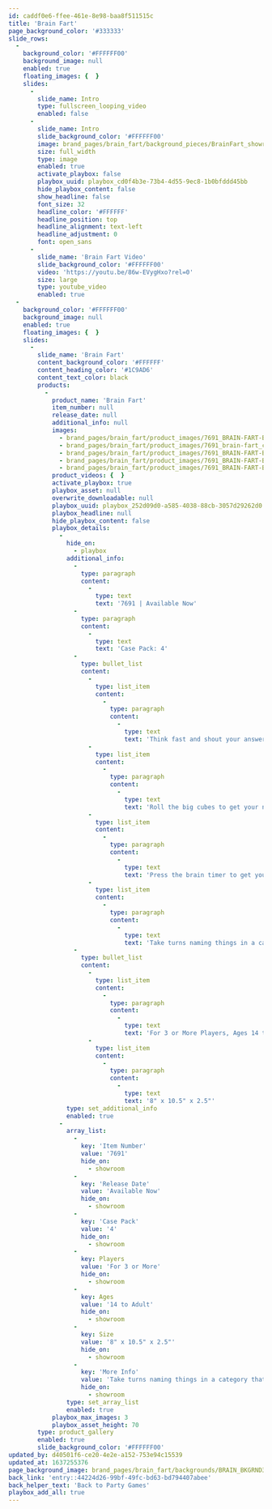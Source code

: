 ```yaml
---
id: caddf0e6-ffee-461e-8e98-baa8f511515c
title: 'Brain Fart'
page_background_color: '#333333'
slide_rows:
  -
    background_color: '#FFFFFF00'
    background_image: null
    enabled: true
    floating_images: {  }
    slides:
      -
        slide_name: Intro
        type: fullscreen_looping_video
        enabled: false
      -
        slide_name: Intro
        slide_background_color: '#FFFFFF00'
        image: brand_pages/brain_fart/background_pieces/BrainFart_showroom.png
        size: full_width
        type: image
        enabled: true
        activate_playbox: false
        playbox_uuid: playbox_cd0f4b3e-73b4-4d55-9ec8-1b0bfddd45bb
        hide_playbox_content: false
        show_headline: false
        font_size: 32
        headline_color: '#FFFFFF'
        headline_position: top
        headline_alignment: text-left
        headline_adjustment: 0
        font: open_sans
      -
        slide_name: 'Brain Fart Video'
        slide_background_color: '#FFFFFF00'
        video: 'https://youtu.be/86w-EVygHxo?rel=0'
        size: large
        type: youtube_video
        enabled: true
  -
    background_color: '#FFFFFF00'
    background_image: null
    enabled: true
    floating_images: {  }
    slides:
      -
        slide_name: 'Brain Fart'
        content_background_color: '#FFFFFF'
        content_heading_color: '#1C9AD6'
        content_text_color: black
        products:
          -
            product_name: 'Brain Fart'
            item_number: null
            release_date: null
            additional_info: null
            images:
              - brand_pages/brain_fart/product_images/7691_BRAIN-FART-BOX-2.png
              - brand_pages/brain_fart/product_images/7691_brain-fart_contents-copy.png
              - brand_pages/brain_fart/product_images/7691_BRAIN-FART-BOX-CONTENTS--2.png
              - brand_pages/brain_fart/product_images/7691_BRAIN-FART-BOX-CONTENTS.png
              - brand_pages/brain_fart/product_images/7691_BRAIN-FART-BOX-1.png
            product_videos: {  }
            activate_playbox: true
            playbox_asset: null
            overwrite_downloadable: null
            playbox_uuid: playbox_252d09d0-a585-4038-88cb-3057d29262d0
            playbox_headline: null
            hide_playbox_content: false
            playbox_details:
              -
                hide_on:
                  - playbox
                additional_info:
                  -
                    type: paragraph
                    content:
                      -
                        type: text
                        text: '7691 | Available Now'
                  -
                    type: paragraph
                    content:
                      -
                        type: text
                        text: 'Case Pack: 4'
                  -
                    type: bullet_list
                    content:
                      -
                        type: list_item
                        content:
                          -
                            type: paragraph
                            content:
                              -
                                type: text
                                text: 'Think fast and shout your answer…because silence is deadly!™'
                      -
                        type: list_item
                        content:
                          -
                            type: paragraph
                            content:
                              -
                                type: text
                                text: 'Roll the big cubes to get your nine categories'
                      -
                        type: list_item
                        content:
                          -
                            type: paragraph
                            content:
                              -
                                type: text
                                text: 'Press the brain timer to get your letter and start the game! '
                      -
                        type: list_item
                        content:
                          -
                            type: paragraph
                            content:
                              -
                                type: text
                                text: 'Take turns naming things in a category that start with that letter, and grab that cube!'
                  -
                    type: bullet_list
                    content:
                      -
                        type: list_item
                        content:
                          -
                            type: paragraph
                            content:
                              -
                                type: text
                                text: 'For 3 or More Players, Ages 14 to Adult'
                      -
                        type: list_item
                        content:
                          -
                            type: paragraph
                            content:
                              -
                                type: text
                                text: '8" x 10.5" x 2.5"'
                type: set_additional_info
                enabled: true
              -
                array_list:
                  -
                    key: 'Item Number'
                    value: '7691'
                    hide_on:
                      - showroom
                  -
                    key: 'Release Date'
                    value: 'Available Now'
                    hide_on:
                      - showroom
                  -
                    key: 'Case Pack'
                    value: '4'
                    hide_on:
                      - showroom
                  -
                    key: Players
                    value: 'For 3 or More'
                    hide_on:
                      - showroom
                  -
                    key: Ages
                    value: '14 to Adult'
                    hide_on:
                      - showroom
                  -
                    key: Size
                    value: '8" x 10.5" x 2.5"'
                    hide_on:
                      - showroom
                  -
                    key: 'More Info'
                    value: 'Take turns naming things in a category that start with that letter, and grab that cube!'
                    hide_on:
                      - showroom
                type: set_array_list
                enabled: true
            playbox_max_images: 3
            playbox_asset_height: 70
        type: product_gallery
        enabled: true
        slide_background_color: '#FFFFFF00'
updated_by: d40501f6-ce20-4e2e-a152-753e94c15539
updated_at: 1637255376
page_background_image: brand_pages/brain_fart/backgrounds/BRAIN_BKGRND3.png
back_link: 'entry::44224d26-99bf-49fc-bd63-bd794407abee'
back_helper_text: 'Back to Party Games'
playbox_add_all: true
---
```


